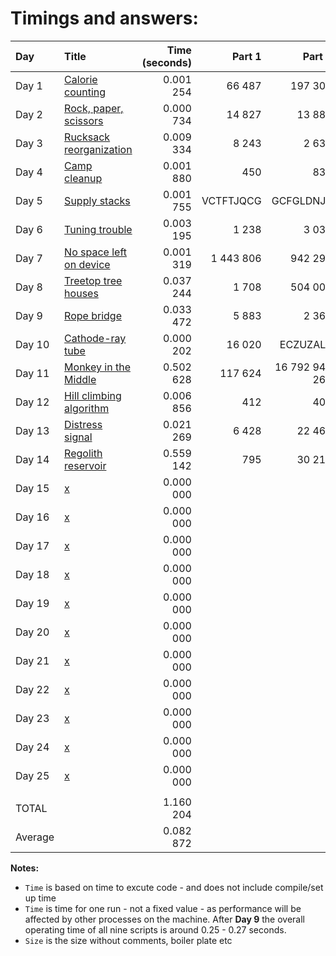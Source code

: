 # Timings and answers:

| Day    | Title                            | Time (seconds) | Part 1    | Part 2          | Size (bytes) |
| :----- | :--------------------------------| ----------: | --------: | --------------: | ------: |
| Day 1  | [Calorie counting](01.md)        |   0.001 254 |    66 487 |         197 301 |      99 |
| Day 2  | [Rock, paper, scissors](02.md)   |   0.000 734 |    14 827 |          13 889 |     181 |
| Day 3  | [Rucksack reorganization](03.md) |   0.009 334 |     8 243 |           2 631 |     328 |
| Day 4  | [Camp cleanup](04.md)            |   0.001 880 |       450 |             837 |      94 |
| Day 5  | [Supply stacks](05.md)           |   0.001 755 | VCTFTJQCG |       GCFGLDNJZ |     326 |
| Day 6  | [Tuning trouble](06.md)          |   0.003 195 |     1 238 |           3 037 |     154 |
| Day 7  | [No space left on device](07.md) |   0.001 319 | 1 443 806 |         942 298 |     250 |
| Day 8  | [Treetop tree houses](08.md)     |   0.037 244 |     1 708 |         504 000 |     464 |
| Day 9  | [Rope bridge](09.md)             |   0.033 472 |     5 883 |           2 367 |     462 |
| Day 10 | [Cathode-ray tube](10.md)        |   0.000 202 |    16 020 |        ECZUZALR |     160 |
| Day 11 | [Monkey in the Middle](11.md)    |   0.502 628 |   117 624 |  16 792 940 265 |     649 |
| Day 12 | [Hill climbing algorithm](12.md) |   0.006 856 |       412 |             402 |     458 |
| Day 13 | [Distress signal](13.md)         |   0.021 269 |     6 428 |          22 464 |     549 |
| Day 14 | [Regolith reservoir](14.md)      |   0.559 142 |       795 |          30 214 |     468 |
| Day 15 | [x](15.md)                       |   0.000 000 |           |                 |       0 |
| Day 16 | [x](16.md)                       |   0.000 000 |           |                 |       0 |
| Day 17 | [x](17.md)                       |   0.000 000 |           |                 |       0 |
| Day 18 | [x](18.md)                       |   0.000 000 |           |                 |       0 |
| Day 19 | [x](19.md)                       |   0.000 000 |           |                 |       0 |
| Day 20 | [x](20.md)                       |   0.000 000 |           |                 |       0 |
| Day 21 | [x](21.md)                       |   0.000 000 |           |                 |       0 |
| Day 22 | [x](22.md)                       |   0.000 000 |           |                 |       0 |
| Day 23 | [x](23.md)                       |   0.000 000 |           |                 |       0 |
| Day 24 | [x](24.md)                       |   0.000 000 |           |                 |       0 |
| Day 25 | [x](25.md)                       |   0.000 000 |           |                 |       0 |
|   | | | | |
| TOTAL  |                                  |   1.160 204 |           |                 |   4 642 |
| Average |                                 |   0.082 872 |           |                 |   331.6 |

**Notes:**
 * `Time` is based on time to excute code - and does not include compile/set up time
 * `Time` is time for one run - not a fixed value - as performance will be affected by other processes on the machine. After **Day 9** the overall operating time of all nine scripts is around 0.25 - 0.27 seconds.
 * `Size` is the size without comments, boiler plate etc

